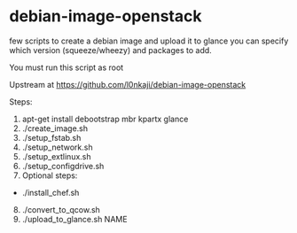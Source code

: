 debian-image-openstack
======================

few scripts to create a debian image and upload it to glance
you can specify which version (squeeze/wheezy) and packages to add.

You must run this script as root

Upstream at https://github.com/l0nkaji/debian-image-openstack

Steps:

1. apt-get install debootstrap mbr kpartx glance
2. ./create\_image.sh
3. ./setup\_fstab.sh
4. ./setup\_network.sh
5. ./setup\_extlinux.sh
6. ./setup\_configdrive.sh
7. Optional steps:
  * ./install\_chef.sh
8. ./convert\_to\_qcow.sh
9. ./upload\_to\_glance.sh NAME



